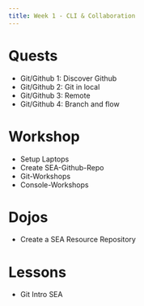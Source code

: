 ```yaml
---
title: Week 1 - CLI & Collaboration
---
```

# Quests 

* Git/Github 1: Discover Github
* Git/Github 2: Git in local
* Git/Github 3: Remote
* Git/Github 4: Branch and flow

# Workshop

* Setup Laptops
* Create SEA-Github-Repo
* Git-Workshops
* Console-Workshops

# Dojos

* Create a SEA Resource Repository

# Lessons

* Git Intro SEA